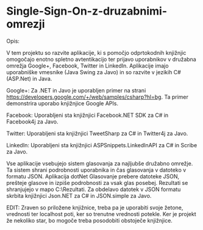 # Single-Sign-On-z-druzabnimi-omrezji

Opis:

V tem projektu so razvite aplikacije, ki s pomočjo odprtokodnih knjižnjic omogočajo enotno spletno avtentikacijo ter prijavo uporabnikov v družabna omrežja Google+, Facebook, Twitter in LinkedIn. Aplikacije imajo uporabniške vmesnike (Java Swing za Javo) in so razvite v jezikih C# (ASP.Net) in Java.

Google+: Za .NET in Javo je uporabljen primer na strani https://developers.google.com/+/web/samples/csharp?hl=bg. Ta primer demonstrira uporabo knjižnjice Google APIs.

Facebook: Uporabljeni sta knjižnjici Facebook.NET SDK za C# in Facebook4j za Javo.

Twitter: Uporabljeni sta knjižnjici TweetSharp za C# in Twitter4j za Javo.

LinkedIn: Uporabljeni sta knjižnjici ASPSnippets.LinkedInAPI za C# in Scribe za Javo.

Vse aplikacije vsebujejo sistem glasovanja za najljubše družabno omrežje. Ta sistem shrani podrobnosti uporabnika in čas glasovanja v datoteko v formatu JSON. Aplikacija dotNet Glasovanje prebere datoteke JSON, prešteje glasove in izpiše podrobnosti za vsak glas posebej. Rezultati se shranjujejo v mapo C:\\Rezultati. Za obdelavo datotek v JSON formatu skrbita knjižnjici Json.NET za C# in JSON.simple za Javo.

EDIT: Zraven so priložene knjižnice, treba pa je uporabiti svoje žetone, vrednosti ter localhost poti, ker so trenutne vrednosti potekle. Ker je projekt že nekoliko star, bo mogoče treba posodobiti obstoječe knjižnjice.
